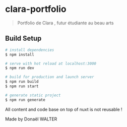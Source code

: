 # clara-portfolio

> Portfolio de Clara , futur étudiante au beau arts 

## Build Setup

```bash
# install dependencies
$ npm install

# serve with hot reload at localhost:3000
$ npm run dev

# build for production and launch server
$ npm run build
$ npm run start

# generate static project
$ npm run generate
```

All content and code base on top of nuxt is not reusable !

Made by Donaël WALTER 
